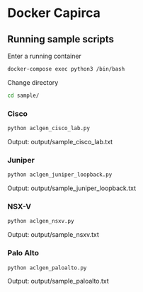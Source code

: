 # Docker Capirca

## Running sample scripts

Enter a running container

```bash
docker-compose exec python3 /bin/bash
```

Change directory

```bash
cd sample/
```

### Cisco

```bash
python aclgen_cisco_lab.py
```

Output: output/sample_cisco_lab.txt

### Juniper

```bash
python aclgen_juniper_loopback.py
```

Output: output/sample_juniper_loopback.txt

### NSX-V

```bash
python aclgen_nsxv.py
```

Output: output/sample_nsxv.txt

### Palo Alto

```bash
python aclgen_paloalto.py
```

Output: output/sample_paloalto.txt

